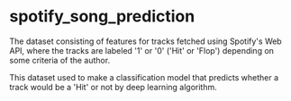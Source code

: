 # spotify_song_prediction
The dataset consisting of features for tracks fetched using Spotify's Web API, where
the tracks are labeled '1' or '0' ('Hit' or 'Flop') depending on some criteria of the author.

This dataset used to make a classification model that predicts whether a track would be a 'Hit' or not by deep learning algorithm.
